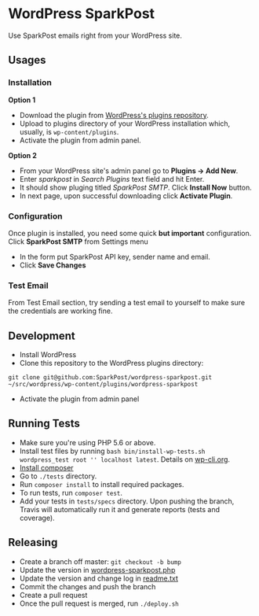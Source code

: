 # WordPress SparkPost

Use SparkPost emails right from your WordPress site.

## Usages

### Installation

**Option 1**

* Download the plugin from [WordPress's plugins repository](https://wordpress.org/plugins/sparkpost/).
* Upload to plugins directory of your WordPress installation which, usually, is `wp-content/plugins`.
* Activate the plugin from admin panel.

**Option 2**
* From your WordPress site's admin panel go to **Plugins -> Add New**.
* Enter *sparkpost* in *Search Plugins* text field and hit Enter.
* It should show pluging titled *SparkPost SMTP*. Click **Install Now** button.
* In next page, upon successful downloading click **Activate Plugin**.

### Configuration
Once plugin is installed, you need some quick **but important** configuration. Click **SparkPost SMTP** from Settings menu
* In the form put SparkPost API key, sender name and email.
* Click **Save Changes**

### Test Email
From Test Email section, try sending a test email to yourself to make sure the credentials are working fine.


## Development
* Install WordPress
* Clone this repository to the WordPress plugins directory:

```
git clone git@github.com:SparkPost/wordpress-sparkpost.git ~/src/wordpress/wp-content/plugins/wordpress-sparkpost
```

* Activate the plugin from admin panel

## Running Tests
* Make sure you're using PHP 5.6 or above.
* Install test files by running `bash bin/install-wp-tests.sh wordpress_test root '' localhost latest`. Details on [wp-cli.org](http://wp-cli.org/docs/plugin-unit-tests/).
* [Install composer](https://getcomposer.org/doc/00-intro.md)
* Go to `./tests` directory.
* Run `composer install` to install required packages.
* To run tests, run `composer test`.
* Add your tests in `tests/specs` directory. Upon pushing the branch, Travis will automatically run it and generate reports (tests and coverage).

## Releasing

* Create a branch off master: `git checkout -b bump`
* Update the version in [wordpress-sparkpost.php](wordpress-sparkpost.php)
* Update the version and change log in [readme.txt](readme.txt)
* Commit the changes and push the branch
* Create a pull request
* Once the pull request is merged, run `./deploy.sh`
